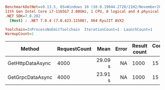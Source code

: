 ``` ini

BenchmarkDotNet=v0.13.5, OS=Windows 10 (10.0.19044.2728/21H2/November2021Update)
11th Gen Intel Core i7-1165G7 2.80GHz, 1 CPU, 8 logical and 4 physical cores
.NET SDK=7.0.202
  [Host] : .NET 7.0.4 (7.0.423.11508), X64 RyuJIT AVX2

Toolchain=InProcessNoEmitToolchain  IterationCount=1  LaunchCount=1  
WarmupCount=1  

```
|           Method | RequestCount |    Mean | Error | Result count | Comparison count |
|----------------- |------------- |--------:|------:|------------- |----------------- |
| GetHttpDataAsync |         4000 | 29.09 s |    NA |         1000 |               15 |
| GetGrpcDataAsync |         4000 | 23.91 s |    NA |         1000 |               15 |
